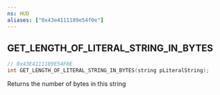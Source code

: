 ```yaml
---
ns: HUD
aliases: ["0x43e4111189e54f0e"]
---
```

## GET_LENGTH_OF_LITERAL_STRING_IN_BYTES

```c
// 0x43E4111189E54F0E
int GET_LENGTH_OF_LITERAL_STRING_IN_BYTES(string pLiteralString);
```

Returns the number of bytes in this string

